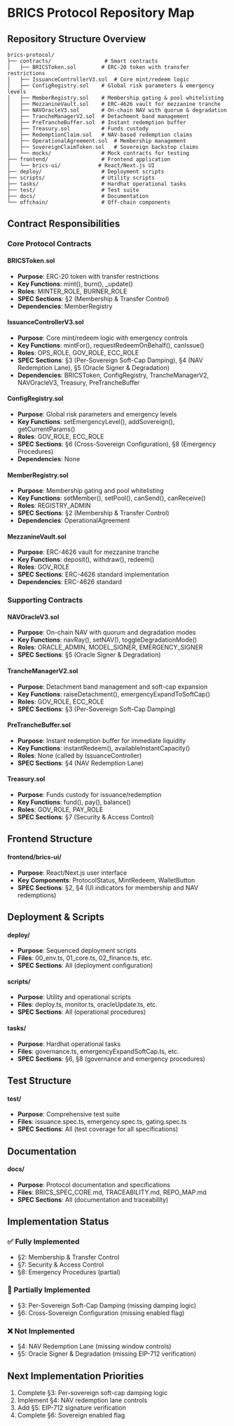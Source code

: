 # BRICS Protocol Repository Map

## Repository Structure Overview

```
brics-protocol/
├── contracts/                 # Smart contracts
│   ├── BRICSToken.sol        # ERC-20 token with transfer restrictions
│   ├── IssuanceControllerV3.sol  # Core mint/redeem logic
│   ├── ConfigRegistry.sol    # Global risk parameters & emergency levels
│   ├── MemberRegistry.sol    # Membership gating & pool whitelisting
│   ├── MezzanineVault.sol    # ERC-4626 vault for mezzanine tranche
│   ├── NAVOracleV3.sol       # On-chain NAV with quorum & degradation
│   ├── TrancheManagerV2.sol  # Detachment band management
│   ├── PreTrancheBuffer.sol  # Instant redemption buffer
│   ├── Treasury.sol          # Funds custody
│   ├── RedemptionClaim.sol   # NAV-based redemption claims
│   ├── OperationalAgreement.sol  # Membership management
│   ├── SovereignClaimToken.sol   # Sovereign backstop claims
│   └── mocks/                # Mock contracts for testing
├── frontend/                 # Frontend application
│   └── brics-ui/            # React/Next.js UI
├── deploy/                   # Deployment scripts
├── scripts/                  # Utility scripts
├── tasks/                    # Hardhat operational tasks
├── test/                     # Test suite
├── docs/                     # Documentation
└── offchain/                 # Off-chain components
```

## Contract Responsibilities

### Core Protocol Contracts

#### BRICSToken.sol
- **Purpose**: ERC-20 token with transfer restrictions
- **Key Functions**: mint(), burn(), _update()
- **Roles**: MINTER_ROLE, BURNER_ROLE
- **SPEC Sections**: §2 (Membership & Transfer Control)
- **Dependencies**: MemberRegistry

#### IssuanceControllerV3.sol
- **Purpose**: Core mint/redeem logic with emergency controls
- **Key Functions**: mintFor(), requestRedeemOnBehalf(), canIssue()
- **Roles**: OPS_ROLE, GOV_ROLE, ECC_ROLE
- **SPEC Sections**: §3 (Per-Sovereign Soft-Cap Damping), §4 (NAV Redemption Lane), §5 (Oracle Signer & Degradation)
- **Dependencies**: BRICSToken, ConfigRegistry, TrancheManagerV2, NAVOracleV3, Treasury, PreTrancheBuffer

#### ConfigRegistry.sol
- **Purpose**: Global risk parameters and emergency levels
- **Key Functions**: setEmergencyLevel(), addSovereign(), getCurrentParams()
- **Roles**: GOV_ROLE, ECC_ROLE
- **SPEC Sections**: §6 (Cross-Sovereign Configuration), §8 (Emergency Procedures)
- **Dependencies**: None

#### MemberRegistry.sol
- **Purpose**: Membership gating and pool whitelisting
- **Key Functions**: setMember(), setPool(), canSend(), canReceive()
- **Roles**: REGISTRY_ADMIN
- **SPEC Sections**: §2 (Membership & Transfer Control)
- **Dependencies**: OperationalAgreement

#### MezzanineVault.sol
- **Purpose**: ERC-4626 vault for mezzanine tranche
- **Key Functions**: deposit(), withdraw(), redeem()
- **Roles**: GOV_ROLE
- **SPEC Sections**: ERC-4626 standard implementation
- **Dependencies**: ERC-4626 standard

### Supporting Contracts

#### NAVOracleV3.sol
- **Purpose**: On-chain NAV with quorum and degradation modes
- **Key Functions**: navRay(), setNAV(), toggleDegradationMode()
- **Roles**: ORACLE_ADMIN, MODEL_SIGNER, EMERGENCY_SIGNER
- **SPEC Sections**: §5 (Oracle Signer & Degradation)

#### TrancheManagerV2.sol
- **Purpose**: Detachment band management and soft-cap expansion
- **Key Functions**: raiseDetachment(), emergencyExpandToSoftCap()
- **Roles**: GOV_ROLE, ECC_ROLE
- **SPEC Sections**: §3 (Per-Sovereign Soft-Cap Damping)

#### PreTrancheBuffer.sol
- **Purpose**: Instant redemption buffer for immediate liquidity
- **Key Functions**: instantRedeem(), availableInstantCapacity()
- **Roles**: None (called by IssuanceController)
- **SPEC Sections**: §4 (NAV Redemption Lane)

#### Treasury.sol
- **Purpose**: Funds custody for issuance/redemption
- **Key Functions**: fund(), pay(), balance()
- **Roles**: GOV_ROLE, PAY_ROLE
- **SPEC Sections**: §7 (Security & Access Control)

## Frontend Structure

#### frontend/brics-ui/
- **Purpose**: React/Next.js user interface
- **Key Components**: ProtocolStatus, MintRedeem, WalletButton
- **SPEC Sections**: §2, §4 (UI indicators for membership and NAV redemptions)

## Deployment & Scripts

#### deploy/
- **Purpose**: Sequenced deployment scripts
- **Files**: 00_env.ts, 01_core.ts, 02_finance.ts, etc.
- **SPEC Sections**: All (deployment configuration)

#### scripts/
- **Purpose**: Utility and operational scripts
- **Files**: deploy.ts, monitor.ts, oracleUpdate.ts, etc.
- **SPEC Sections**: All (operational procedures)

#### tasks/
- **Purpose**: Hardhat operational tasks
- **Files**: governance.ts, emergencyExpandSoftCap.ts, etc.
- **SPEC Sections**: §6, §8 (governance and emergency procedures)

## Test Structure

#### test/
- **Purpose**: Comprehensive test suite
- **Files**: issuance.spec.ts, emergency.spec.ts, gating.spec.ts
- **SPEC Sections**: All (test coverage for all specifications)

## Documentation

#### docs/
- **Purpose**: Protocol documentation and specifications
- **Files**: BRICS_SPEC_CORE.md, TRACEABILITY.md, REPO_MAP.md
- **SPEC Sections**: All (documentation and traceability)

## Implementation Status

### ✅ Fully Implemented
- §2: Membership & Transfer Control
- §7: Security & Access Control
- §8: Emergency Procedures (partial)

### 🔄 Partially Implemented
- §3: Per-Sovereign Soft-Cap Damping (missing damping logic)
- §6: Cross-Sovereign Configuration (missing enabled flag)

### ❌ Not Implemented
- §4: NAV Redemption Lane (missing window controls)
- §5: Oracle Signer & Degradation (missing EIP-712 verification)

## Next Implementation Priorities
1. Complete §3: Per-sovereign soft-cap damping logic
2. Implement §4: NAV redemption lane controls
3. Add §5: EIP-712 signature verification
4. Complete §6: Sovereign enabled flag
